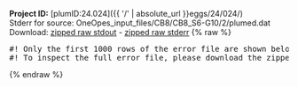 **Project ID:** [plumID:24.024]({{ '/' | absolute_url }}eggs/24/024/)  
Stderr for source:  OneOpes_input_files/CB8/CB8_S6-G10/2/plumed.dat   
Download: [zipped raw stdout](plumed.dat.plumed.stdout.txt.zip) - [zipped raw stderr](plumed.dat.plumed.stderr.txt.zip) 
{% raw %}
<pre>
#! Only the first 1000 rows of the error file are shown below
#! To inspect the full error file, please download the zipped raw stderr file above
</pre>
{% endraw %}
